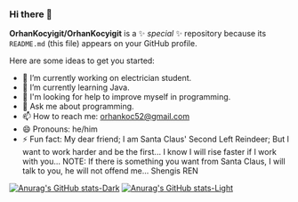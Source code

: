 ### Hi there 👋


**OrhanKocyigit/OrhanKocyigit** is a ✨ _special_ ✨ repository because its `README.md` (this file) appears on your GitHub profile.

Here are some ideas to get you started:

- 🔭 I’m currently working on electrician student.
- 🌱 I’m currently learning Java.
- 🤔 I'm looking for help to improve myself in programming.
- 💬 Ask me about programming.
- 📫 How to reach me: orhankoc52@gmail.com
- 😄 Pronouns: he/him
- ⚡ Fun fact: My dear friend;
I am Santa Claus' Second Left Reindeer; But I want to work harder and be the first... I know I will rise faster if I work with you...
NOTE: If there is something you want from Santa Claus, I will talk to you, he will not offend me...
Shengis
REN

[![Anurag's GitHub stats-Dark](https://github-readme-stats.vercel.app/api?username=OrhanKocyigit&show_icons=true&theme=dark#gh-dark-mode-only)](https://github.com/OrhanKocyigit/github-readme-stats#gh-dark-mode-only)
[![Anurag's GitHub stats-Light](https://github-readme-stats.vercel.app/api?username=OrhanKocyigit&show_icons=true&theme=default#gh-light-mode-only)](https://github.com/OrhanKocyigit/github-readme-stats#gh-light-mode-only)

